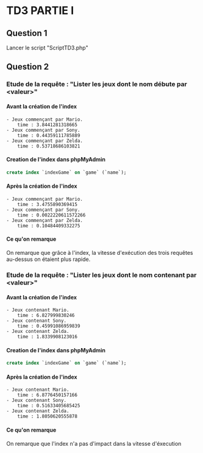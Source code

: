 # TD3 PARTIE I
## Question 1
Lancer le script "ScriptTD3.php"
## Question 2
### Etude de la requête : "Lister les jeux dont le nom débute par \<valeur\>"
#### Avant la création de l'index
```
- Jeux commençant par Mario.
    time : 3.8441281318665
- Jeux commençant par Sony.
    time : 0.44359111785889
- Jeux commençant par Zelda.
    time : 0.53718686103821
```
#### Creation de l'index dans phpMyAdmin
```sql
create index `indexGame` on `game` (`name`);
```
#### Après la création de l'index
```
- Jeux commençant par Mario.
    time : 3.4755890369415
- Jeux commençant par Sony.
    time : 0.0022220611572266
- Jeux commençant par Zelda.
    time : 0.10484409332275
```
#### Ce qu'on remarque
On remarque que grâce à l'index, la vitesse d'exécution des trois requêtes au-dessus on étaient plus rapide.
### Etude de la requête : "Lister les jeux dont le nom contenant par \<valeur\>"
#### Avant la création de l'index
```
- Jeux contenant Mario.
    time : 6.827999830246
- Jeux contenant Sony.
    time : 0.45991086959839
- Jeux contenant Zelda.
    time : 1.8339908123016
```
#### Creation de l'index dans phpMyAdmin
```sql
create index `indexGame` on `game` (`name`);
```
#### Après la création de l'index
```
- Jeux contenant Mario.
    time : 6.8776450157166
- Jeux contenant Sony.
    time : 0.51633405685425
- Jeux contenant Zelda.
    time : 1.8050620555878
```
#### Ce qu'on remarque
On remarque que l'index n'a pas d'impact dans la vitesse d'éxecution
